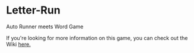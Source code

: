 Letter-Run
==========

Auto Runner meets Word Game

If you're looking for more information on this game, you can check out the Wiki [here.](https://github.com/gajeam/Letter-Run/wiki/_pages)